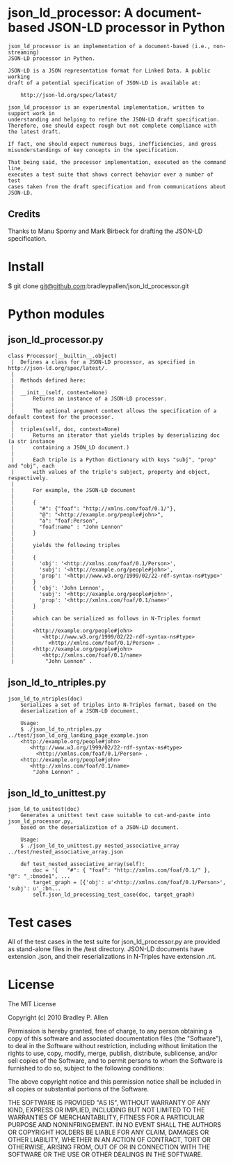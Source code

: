 # json_ld_processor: A document-based JSON-LD processor in Python

    json_ld_processor is an implementation of a document-based (i.e., non-streaming) 
    JSON-LD processor in Python.
    
    JSON-LD is a JSON representation format for Linked Data. A public working 
    draft of a potential specification of JSON-LD is available at: 
    
        http://json-ld.org/spec/latest/
        
    json_ld_processor is an experimental implementation, written to support work in 
    understanding and helping to refine the JSON-LD draft specification. 
    Therefore, one should expect rough but not complete compliance with 
    the latest draft.
    
    If fact, one should expect numerous bugs, inefficiencies, and gross 
    misunderstandings of key concepts in the specification.
    
    That being said, the processor implementation, executed on the command line,
    executes a test suite that shows correct behavior over a number of test
    cases taken from the draft specification and from communications about JSON-LD.
    
## Credits
Thanks to Manu Sporny and Mark Birbeck for drafting the JSON-LD specification.

# Install
$ git clone git@github.com:bradleypallen/json_ld_processor.git

# Python modules

## json_ld_processor.py    
    class Processor(__builtin__.object)
     |  Defines a class for a JSON-LD processor, as specified in http://json-ld.org/spec/latest/.
     |  
     |  Methods defined here:
     |  
     |  __init__(self, context=None)
     |      Returns an instance of a JSON-LD processor.
     |      
     |      The optional argument context allows the specification of a default context for the processor.
     |  
     |  triples(self, doc, context=None)
     |      Returns an iterator that yields triples by deserializing doc (a str instance
     |      containing a JSON_LD document.)
     |      
     |      Each triple is a Python dictionary with keys "subj", "prop" and "obj", each
     |      with values of the triple's subject, property and object, respectively.
     |      
     |      For example, the JSON-LD document
     |      
     |      {
     |        "#": {"foaf": "http://xmlns.com/foaf/0.1/"},
     |        "@": "<http://example.org/people#john>",
     |        "a": "foaf:Person",
     |        "foaf:name" : "John Lennon"
     |      }
     |      
     |      yields the following triples
     |      
     |      { 
     |        'obj': '<http://xmlns.com/foaf/0.1/Person>', 
     |        'subj': '<http://example.org/people#john>', 
     |        'prop': '<http://www.w3.org/1999/02/22-rdf-syntax-ns#type>'
     |      }
     |      { 'obj': 'John Lennon', 
     |        'subj': '<http://example.org/people#john>', 
     |        'prop': '<http://xmlns.com/foaf/0.1/name>' 
     |      }
     |      
     |      which can be serialized as follows in N-Triples format
     |      
     |      <http://example.org/people#john>
     |         <http://www.w3.org/1999/02/22-rdf-syntax-ns#type>
     |           <http://xmlns.com/foaf/0.1/Person> .
     |      <http://example.org/people#john>
     |         <http://xmlns.com/foaf/0.1/name>
     |          "John Lennon" .
     
## json_ld_to_ntriples.py
    json_ld_to_ntriples(doc)
        Serializes a set of triples into N-Triples format, based on the
        deserialization of a JSON-LD document.
        
        Usage:
        $ ./json_ld_to_ntriples.py ../test/json_ld_org_landing_page_example.json
        <http://example.org/people#john>
           <http://www.w3.org/1999/02/22-rdf-syntax-ns#type>
             <http://xmlns.com/foaf/0.1/Person> .
        <http://example.org/people#john>
           <http://xmlns.com/foaf/0.1/name>
            "John Lennon" .

## json_ld_to_unittest.py
    json_ld_to_unitest(doc)
        Generates a unittest test case suitable to cut-and-paste into json_ld_processor.py,
        based on the deserialization of a JSON-LD document.
        
        Usage:
        $ ./json_ld_to_unittest.py nested_associative_array ../test/nested_associative_array.json 
        
        def test_nested_associative_array(self):
            doc = '{   "#": { "foaf": "http://xmlns.com/foaf/0.1/" },   "@": "_:bnode1", ...
            target_graph = [{'obj': u'<http://xmlns.com/foaf/0.1/Person>', 'subj': u'_:bn...
            self.json_ld_processing_test_case(doc, target_graph)

# Test cases
All of the test cases in the test suite for json_ld_processor.py are provided as stand-alone files
in the /test directory. JSON-LD documents have extension .json, and their reserializations in N-Triples
have extension .nt.

# License
The MIT License

Copyright (c) 2010 Bradley P. Allen

Permission is hereby granted, free of charge, to any person obtaining
a copy of this software and associated documentation files (the
"Software"), to deal in the Software without restriction, including
without limitation the rights to use, copy, modify, merge, publish,
distribute, sublicense, and/or sell copies of the Software, and to
permit persons to whom the Software is furnished to do so, subject to
the following conditions:

The above copyright notice and this permission notice shall be
included in all copies or substantial portions of the Software.

THE SOFTWARE IS PROVIDED "AS IS", WITHOUT WARRANTY OF ANY KIND,
EXPRESS OR IMPLIED, INCLUDING BUT NOT LIMITED TO THE WARRANTIES OF
MERCHANTABILITY, FITNESS FOR A PARTICULAR PURPOSE AND
NONINFRINGEMENT. IN NO EVENT SHALL THE AUTHORS OR COPYRIGHT HOLDERS BE
LIABLE FOR ANY CLAIM, DAMAGES OR OTHER LIABILITY, WHETHER IN AN ACTION
OF CONTRACT, TORT OR OTHERWISE, ARISING FROM, OUT OF OR IN CONNECTION
WITH THE SOFTWARE OR THE USE OR OTHER DEALINGS IN THE SOFTWARE.